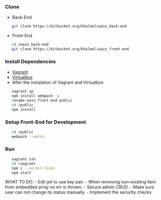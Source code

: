 ### Clone
* Back-End
```bash
   git clone https://bitbucket.org/khaleel/wain_back-end
```
* Front-End
```bash
   cd /wain_back-end
   git clone https://bitbucket.org/khaleel/wain_front-end
```

### Install Dependencies
* [Vagrant](https://www.vagrantup.com/downloads.html)
* [Virtualbox](https://www.virtualbox.org/wiki/Downloads)
* After the instalation of Vagrant and Virtualbox
```bash
   vagrant up
   npm install webpack -g
   rename wain_front-end public
   cd /public
   npm install
```

### Setup Front-End for Development
```bash
   cd /public
   webpack --watch
```
### Run
```bash
   vagrant ssh
   cd /vagrant
   npm i --no-bin-links
   npm start
```

WHAT TO DO:
    - Edit jwt to use key pair.
    - When removing non-existing item from embedded array no err is thrown.
    - Secure admin CRUD.
    - Make sure user can not change its status manually.
    - Implement the security checks.